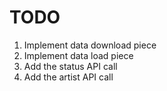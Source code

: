 # TODO

1. Implement data download piece
1. Implement data load piece
1. Add the status API call
1. Add the artist API call
